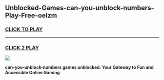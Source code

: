 
## Unblocked-Games-can-you-unblock-numbers-Play-Free-oelzm
<h3>
<a href="https://premium76.site?title=can-you-unblock-numbers&ref=20M">CLICK TO PLAY</a></h3>
<hr>

<h3>
<a href="https://premium76.site?title=can-you-unblock-numbers&ref=20M">CLICK 2 PLAY</a>
  
</h3>

<a href="https://premium76.site?title=can-you-unblock-numbers&ref=19M"><img src="https://clearcache.store/games.png"></a>


**can-you-unblock-numbers games unblocked: Your Gateway to Fun and Accessible Online Gaming**
